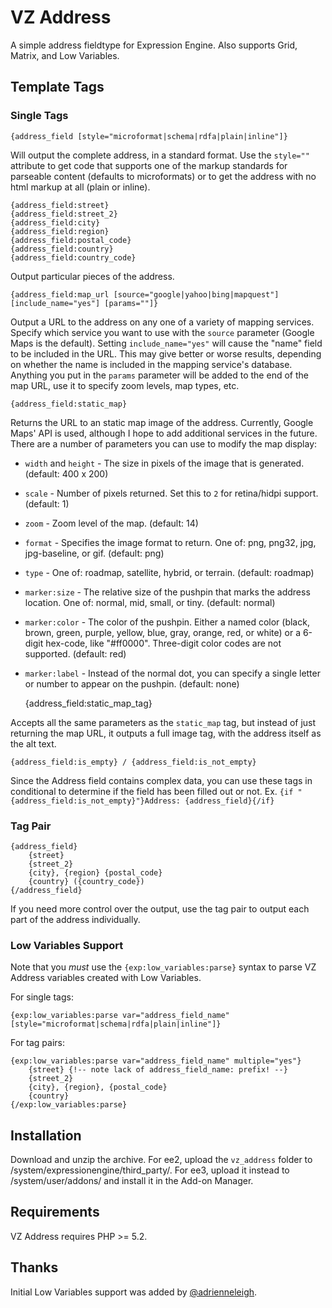 VZ Address
==========

A simple address fieldtype for Expression Engine. Also supports Grid, Matrix, and Low Variables.

Template Tags
-------------

### Single Tags ###

    {address_field [style="microformat|schema|rdfa|plain|inline"]}

Will output the complete address, in a standard format. Use the `style=""` attribute to get code that supports one of the markup standards for parseable content (defaults to microformats) or to get the address with no html markup at all (plain or inline).

    {address_field:street}
    {address_field:street_2}
    {address_field:city}
    {address_field:region}
    {address_field:postal_code}
    {address_field:country}
    {address_field:country_code}

Output particular pieces of the address.

    {address_field:map_url [source="google|yahoo|bing|mapquest"] [include_name="yes"] [params=""]}

Output a URL to the address on any one of a variety of mapping services. Specify which service you want to use with the `source` parameter (Google Maps is the default). Setting `include_name="yes"` will cause the "name" field to be included in the URL. This may give better or worse results, depending on whether the name is included in the mapping service's database. Anything you put in the `params` parameter will be added to the end of the map URL, use it to specify zoom levels, map types, etc.

    {address_field:static_map}

Returns the URL to an static map image of the address. Currently, Google Maps' API is used, although I hope to add additional services in the future. There are a number of parameters you can use to modify the map display:

* `width` and `height` - The size in pixels of the image that is generated. (default: 400 x 200)
* `scale` - Number of pixels returned. Set this to `2` for retina/hidpi support. (default: 1)
* `zoom` - Zoom level of the map. (default: 14)
* `format` - Specifies the image format to return. One of: png, png32, jpg, jpg-baseline, or gif. (default: png)
* `type` - One of: roadmap, satellite, hybrid, or terrain. (default: roadmap)
* `marker:size` - The relative size of the pushpin that marks the address location. One of: normal, mid, small, or tiny. (default: normal)
* `marker:color` - The color of the pushpin. Either a named color (black, brown, green, purple, yellow, blue, gray, orange, red, or white) or a 6-digit hex-code, like "#ff0000". Three-digit color codes are not supported. (default: red)
* `marker:label` - Instead of the normal dot, you can specify a single letter or number to appear on the pushpin. (default: none)

    {address_field:static_map_tag}

Accepts all the same parameters as the `static_map` tag, but instead of just returning the map URL, it outputs a full image tag, with the address itself as the alt text.

    {address_field:is_empty} / {address_field:is_not_empty}

Since the Address field contains complex data, you can use these tags in conditional to determine if the field has been filled out or not. Ex. `{if "{address_field:is_not_empty}"}Address: {address_field}{/if}`

### Tag Pair ###

    {address_field}
        {street}
        {street_2}
        {city}, {region} {postal_code}
        {country} ({country_code})
    {/address_field}

If you need more control over the output, use the tag pair to output each part of the address individually.

### Low Variables Support ###

Note that you *must* use the `{exp:low_variables:parse}` syntax to parse VZ Address variables created with Low Variables.

For single tags:

    {exp:low_variables:parse var="address_field_name" [style="microformat|schema|rdfa|plain|inline"]}

For tag pairs:

    {exp:low_variables:parse var="address_field_name" multiple="yes"}
        {street} {!-- note lack of address_field_name: prefix! --}
        {street_2}
        {city}, {region}, {postal_code}
        {country}
    {/exp:low_variables:parse}

Installation
------------

Download and unzip the archive. 
For ee2, upload the `vz_address` folder to /system/expressionengine/third_party/.
For ee3, upload it instead to /system/user/addons/ and install it in the Add-on Manager.

Requirements
------------

VZ Address requires PHP >= 5.2.

Thanks
------

Initial Low Variables support was added by <a href="https://twitter.com/adrienneleigh">@adrienneleigh</a>.